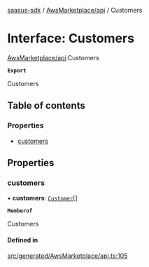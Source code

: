 [saasus-sdk](../README.md) / [AwsMarketplace/api](../modules/AwsMarketplace_api.md) / Customers

# Interface: Customers

[AwsMarketplace/api](../modules/AwsMarketplace_api.md).Customers

**`Export`**

Customers

## Table of contents

### Properties

- [customers](AwsMarketplace_api.Customers.md#customers)

## Properties

### customers

• **customers**: [`Customer`](AwsMarketplace_api.Customer.md)[]

**`Memberof`**

Customers

#### Defined in

[src/generated/AwsMarketplace/api.ts:105](https://github.com/saasus-platform/saasus-sdk-javascript/blob/09ef427/src/generated/AwsMarketplace/api.ts#L105)

